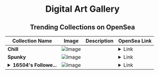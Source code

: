 <div align="center">

# Digital Art Gallery

## Trending Collections on OpenSea

| Collection Name                       | Image                                                                                     | Description                       | OpenSea Link                                                                                          |
|---------------------------------------|-------------------------------------------------------------------------------------------|-----------------------------------|--------------------------------------------------------------------------------------------------------|
| **Chill** | ![Image](https://i.seadn.io/s/raw/files/59038797480e29a2d15c6b2092ce0562.jpg?w=500&auto=format?w=200&auto=format) |  | <details><summary>Link</summary>[Chill](https://opensea.io/collection/chill-299)</details> |
| **Spunky** | ![Image](https://i.seadn.io/s/raw/files/6031d440f86dcf4a9554e38890dfc402.jpg?w=500&auto=format?w=200&auto=format) |  | <details><summary>Link</summary>[Spunky](https://opensea.io/collection/spunky-238)</details> |
| **<details><summary>16504's Followe...</summary>16504's Follower</details>** | ![Image](https://i.seadn.io/s/raw/files/19f9f090920392cc3650cbdf4361755b.png?w=500&auto=format?w=200&auto=format) |  | <details><summary>Link</summary>[16504's Follower](https://opensea.io/collection/16504-s-follower)</details> |

</div>